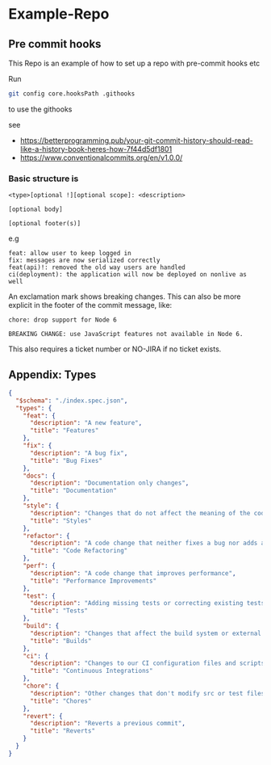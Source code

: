 # Example-Repo

## Pre commit hooks

This Repo is an example of how to set up a repo with pre-commit hooks etc

Run 
```sh
git config core.hooksPath .githooks
```
to use the githooks


see 
- https://betterprogramming.pub/your-git-commit-history-should-read-like-a-history-book-heres-how-7f44d5df1801
- https://www.conventionalcommits.org/en/v1.0.0/

### Basic structure is

```
<type>[optional !][optional scope]: <description>

[optional body]

[optional footer(s)]
```

e.g

```
feat: allow user to keep logged in
fix: messages are now serialized correctly
feat(api)!: removed the old way users are handled
ci(deployment): the application will now be deployed on nonlive as well
```

An exclamation mark shows breaking changes. This can also be more explicit in the footer of the commit message, like:

```
chore: drop support for Node 6

BREAKING CHANGE: use JavaScript features not available in Node 6.
```

This also requires a ticket number or NO-JIRA if no ticket exists.


## Appendix: Types

```json
{
  "$schema": "./index.spec.json",
  "types": {
    "feat": {
      "description": "A new feature",
      "title": "Features"
    },
    "fix": {
      "description": "A bug fix",
      "title": "Bug Fixes"
    },
    "docs": {
      "description": "Documentation only changes",
      "title": "Documentation"
    },
    "style": {
      "description": "Changes that do not affect the meaning of the code (white-space, formatting, missing semi-colons, etc)",
      "title": "Styles"
    },
    "refactor": {
      "description": "A code change that neither fixes a bug nor adds a feature",
      "title": "Code Refactoring"
    },
    "perf": {
      "description": "A code change that improves performance",
      "title": "Performance Improvements"
    },
    "test": {
      "description": "Adding missing tests or correcting existing tests",
      "title": "Tests"
    },
    "build": {
      "description": "Changes that affect the build system or external dependencies (example scopes: gulp, broccoli, npm)",
      "title": "Builds"
    },
    "ci": {
      "description": "Changes to our CI configuration files and scripts (example scopes: Travis, Circle, BrowserStack, SauceLabs)",
      "title": "Continuous Integrations"
    },
    "chore": {
      "description": "Other changes that don't modify src or test files",
      "title": "Chores"
    },
    "revert": {
      "description": "Reverts a previous commit",
      "title": "Reverts"
    }
  }
}
```

